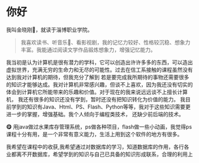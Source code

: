 # 你好
我叫金晓刚:boy:，就读于淄博职业学院。
>我喜欢读书、听音乐:musical_note:、看影视剧，我的记忆力较好、性格较沉稳、想象力丰富。我能通过阅读文学作品锻炼想象力，增强记忆能力。

我当初是认为计算机是很有潜力的学科，它可以创造出许许多多的东西，可以造出虚拟世界，充满无穷的生命力和无尽的可能性。过去在信工系接触的课程虽然没有达到我对计算机的期待，但我充分了解到
若是要完成我所期待的事物还需要很多的知识才能够达成。我对计算机非常感兴趣，但谈不上喜欢，因为我还没有切实的体会到计算机它所能带来的乐趣和价值。对于现在的我来说远远谈不上擅长计算机，
我还有很多的知识还没有学到，暂时还没有把知识转化为价值的能力。 我目前学到的知识有Java、Html、PS、Flash、Python等等，我对于这些知识需要更进一步的掌握，增强基础。我个人倾向于编程类技术，
还缺少前后端的技术。

**:yum:** 用java做过水果库存管理系统，ps做各种项目，flash做一些小动画，我觉得ps课程十分有用，是一个非常有意义能力，生活上用到这个软件的地方有很多。


我希望在课程中的收获,我希望通过对数据库的学习，知道数据库的作用，各行各业都离不开数据库，希望学到的知识与自己已具备的知识形成联系，合理的利用上
